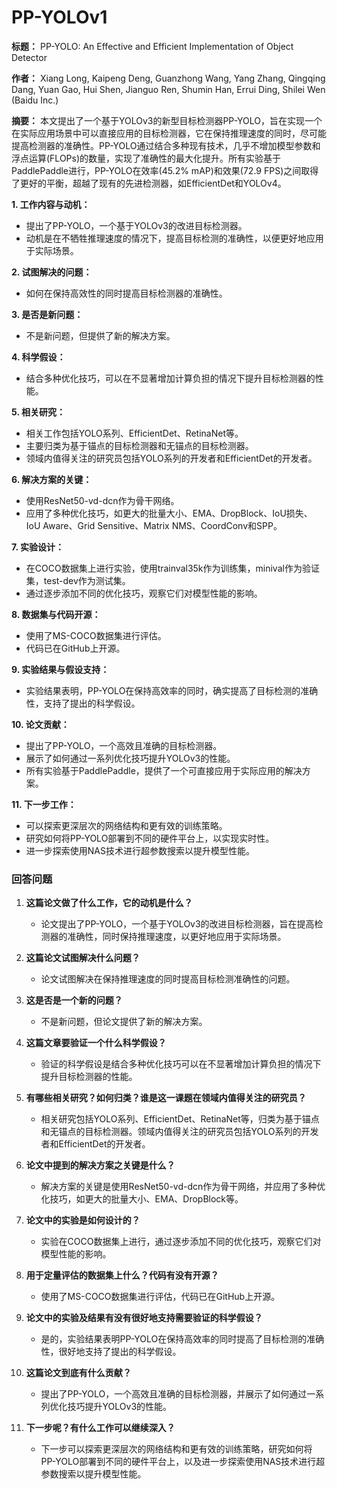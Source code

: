 # PP-YOLOv1
**标题：** PP-YOLO: An Effective and Efficient Implementation of Object Detector

**作者：** Xiang Long, Kaipeng Deng, Guanzhong Wang, Yang Zhang, Qingqing Dang, Yuan Gao, Hui Shen, Jianguo Ren, Shumin Han, Errui Ding, Shilei Wen (Baidu Inc.)

**摘要：** 本文提出了一个基于YOLOv3的新型目标检测器PP-YOLO，旨在实现一个在实际应用场景中可以直接应用的目标检测器，它在保持推理速度的同时，尽可能提高检测器的准确性。PP-YOLO通过结合多种现有技术，几乎不增加模型参数和浮点运算(FLOPs)的数量，实现了准确性的最大化提升。所有实验基于PaddlePaddle进行，PP-YOLO在效率(45.2% mAP)和效果(72.9 FPS)之间取得了更好的平衡，超越了现有的先进检测器，如EfficientDet和YOLOv4。

**1. 工作内容与动机：**

- 提出了PP-YOLO，一个基于YOLOv3的改进目标检测器。
- 动机是在不牺牲推理速度的情况下，提高目标检测的准确性，以便更好地应用于实际场景。

**2. 试图解决的问题：**

- 如何在保持高效性的同时提高目标检测器的准确性。

**3. 是否是新问题：**

- 不是新问题，但提供了新的解决方案。

**4. 科学假设：**

- 结合多种优化技巧，可以在不显著增加计算负担的情况下提升目标检测器的性能。

**5. 相关研究：**

- 相关工作包括YOLO系列、EfficientDet、RetinaNet等。
- 主要归类为基于锚点的目标检测器和无锚点的目标检测器。
- 领域内值得关注的研究员包括YOLO系列的开发者和EfficientDet的开发者。

**6. 解决方案的关键：**

- 使用ResNet50-vd-dcn作为骨干网络。
- 应用了多种优化技巧，如更大的批量大小、EMA、DropBlock、IoU损失、IoU Aware、Grid Sensitive、Matrix NMS、CoordConv和SPP。

**7. 实验设计：**

- 在COCO数据集上进行实验，使用trainval35k作为训练集，minival作为验证集，test-dev作为测试集。
- 通过逐步添加不同的优化技巧，观察它们对模型性能的影响。

**8. 数据集与代码开源：**

- 使用了MS-COCO数据集进行评估。
- 代码已在GitHub上开源。

**9. 实验结果与假设支持：**

- 实验结果表明，PP-YOLO在保持高效率的同时，确实提高了目标检测的准确性，支持了提出的科学假设。

**10. 论文贡献：**

- 提出了PP-YOLO，一个高效且准确的目标检测器。
- 展示了如何通过一系列优化技巧提升YOLOv3的性能。
- 所有实验基于PaddlePaddle，提供了一个可直接应用于实际应用的解决方案。

**11. 下一步工作：**

- 可以探索更深层次的网络结构和更有效的训练策略。
- 研究如何将PP-YOLO部署到不同的硬件平台上，以实现实时性。
- 进一步探索使用NAS技术进行超参数搜索以提升模型性能。

### 回答问题

1. **这篇论文做了什么工作，它的动机是什么？**
    
    - 论文提出了PP-YOLO，一个基于YOLOv3的改进目标检测器，旨在提高检测器的准确性，同时保持推理速度，以更好地应用于实际场景。
2. **这篇论文试图解决什么问题？**
    
    - 论文试图解决在保持推理速度的同时提高目标检测准确性的问题。
3. **这是否是一个新的问题？**
    
    - 不是新问题，但论文提供了新的解决方案。
4. **这篇文章要验证一个什么科学假设？**
    
    - 验证的科学假设是结合多种优化技巧可以在不显著增加计算负担的情况下提升目标检测器的性能。
5. **有哪些相关研究？如何归类？谁是这一课题在领域内值得关注的研究员？**
    
    - 相关研究包括YOLO系列、EfficientDet、RetinaNet等，归类为基于锚点和无锚点的目标检测器。领域内值得关注的研究员包括YOLO系列的开发者和EfficientDet的开发者。
6. **论文中提到的解决方案之关键是什么？**
    
    - 解决方案的关键是使用ResNet50-vd-dcn作为骨干网络，并应用了多种优化技巧，如更大的批量大小、EMA、DropBlock等。
7. **论文中的实验是如何设计的？**
    
    - 实验在COCO数据集上进行，通过逐步添加不同的优化技巧，观察它们对模型性能的影响。
8. **用于定量评估的数据集上什么？代码有没有开源？**
    
    - 使用了MS-COCO数据集进行评估，代码已在GitHub上开源。
9. **论文中的实验及结果有没有很好地支持需要验证的科学假设？**
    
    - 是的，实验结果表明PP-YOLO在保持高效率的同时提高了目标检测的准确性，很好地支持了提出的科学假设。
10. **这篇论文到底有什么贡献？**
    
    - 提出了PP-YOLO，一个高效且准确的目标检测器，并展示了如何通过一系列优化技巧提升YOLOv3的性能。
11. **下一步呢？有什么工作可以继续深入？**
    
    - 下一步可以探索更深层次的网络结构和更有效的训练策略，研究如何将PP-YOLO部署到不同的硬件平台上，以及进一步探索使用NAS技术进行超参数搜索以提升模型性能。
